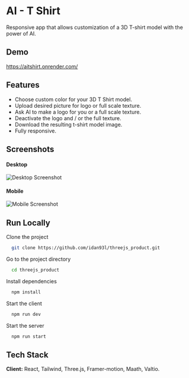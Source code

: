 
# AI - T Shirt

Responsive app that allows customization of a 3D T-shirt model with the power of AI.

## Demo

https://aitshirt.onrender.com/

## Features

- Choose custom color for your 3D T Shirt model.
- Upload desired picture for logo or full scale texture.
- Ask AI to make a logo for you or a full scale texture.
- Deactivate the logo and / or the full texture.
- Download the resulting t-shirt model image.
- Fully responsive.


## Screenshots

#### Desktop

![Desktop Screenshot](/src/assests/desktop.jpg)

#### Mobile

![Mobile Screenshot](/src/assests/mobile.jpg)


## Run Locally

Clone the project

```bash
  git clone https://github.com/idan93l/threejs_product.git
```

Go to the project directory

```bash
  cd threejs_product
```

Install dependencies

```bash
  npm install
```

Start the client

```bash
  npm run dev
```

Start the server

```bash
  npm run start
```


## Tech Stack

**Client:** React, Tailwind, Three.js, Framer-motion, Maath, Valtio.
